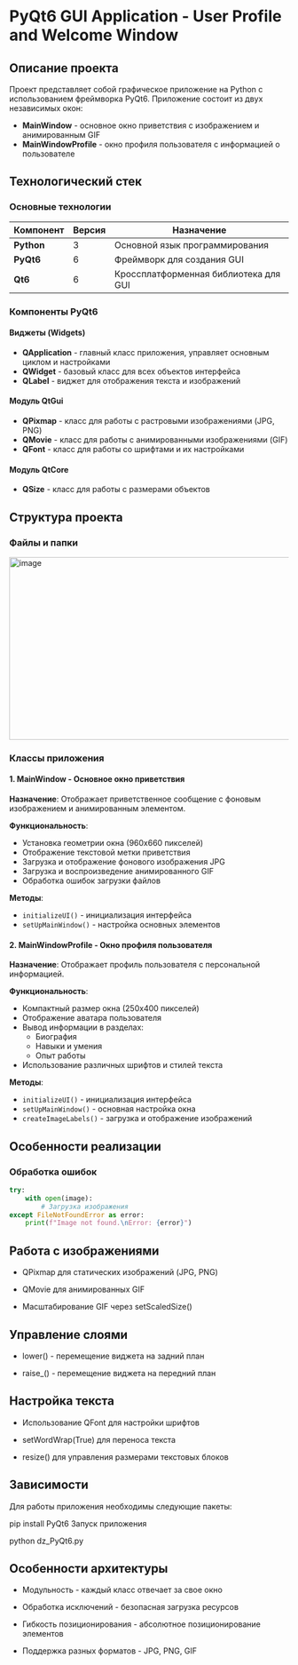 # PyQt6 GUI Application - User Profile and Welcome Window

## Описание проекта

Проект представляет собой графическое приложение на Python с использованием фреймворка PyQt6. Приложение состоит из двух независимых окон:
- **MainWindow** - основное окно приветствия с изображением и анимированным GIF
- **MainWindowProfile** - окно профиля пользователя с информацией о пользователе

## Технологический стек

### Основные технологии

| Компонент | Версия | Назначение |
|-----------|---------|-------------|
| **Python** | 3 | Основной язык программирования |
| **PyQt6** | 6 | Фреймворк для создания GUI |
| **Qt6** | 6 | Кроссплатформенная библиотека для GUI |

### Компоненты PyQt6

#### Виджеты (Widgets)
- **QApplication** - главный класс приложения, управляет основным циклом и настройками
- **QWidget** - базовый класс для всех объектов интерфейса
- **QLabel** - виджет для отображения текста и изображений

#### Модуль QtGui
- **QPixmap** - класс для работы с растровыми изображениями (JPG, PNG)
- **QMovie** - класс для работы с анимированными изображениями (GIF)
- **QFont** - класс для работы со шрифтами и их настройками

#### Модуль QtCore
- **QSize** - класс для работы с размерами объектов

## Структура проекта

### Файлы и папки
<img width="744" height="329" alt="image" src="https://github.com/user-attachments/assets/34cd3e3c-dadf-49d3-ba34-4d7eaf81702e" />


### Классы приложения

#### 1. MainWindow - Основное окно приветствия

**Назначение**: Отображает приветственное сообщение с фоновым изображением и анимированным элементом.

**Функциональность**:
- Установка геометрии окна (960x660 пикселей)
- Отображение текстовой метки приветствия
- Загрузка и отображение фонового изображения JPG
- Загрузка и воспроизведение анимированного GIF
- Обработка ошибок загрузки файлов

**Методы**:
- `initializeUI()` - инициализация интерфейса
- `setUpMainWindow()` - настройка основных элементов

#### 2. MainWindowProfile - Окно профиля пользователя

**Назначение**: Отображает профиль пользователя с персональной информацией.

**Функциональность**:
- Компактный размер окна (250x400 пикселей)
- Отображение аватара пользователя
- Вывод информации в разделах:
  - Биография
  - Навыки и умения
  - Опыт работы
- Использование различных шрифтов и стилей текста

**Методы**:
- `initializeUI()` - инициализация интерфейса
- `setUpMainWindow()` - основная настройка окна
- `createImageLabels()` - загрузка и отображение изображений

## Особенности реализации

### Обработка ошибок
```python
try:
    with open(image):
        # Загрузка изображения
except FileNotFoundError as error:
    print(f"Image not found.\nError: {error}")
```
## Работа с изображениями
- QPixmap для статических изображений (JPG, PNG)

- QMovie для анимированных GIF

- Масштабирование GIF через setScaledSize()

## Управление слоями
- lower() - перемещение виджета на задний план

- raise_() - перемещение виджета на передний план

## Настройка текста
- Использование QFont для настройки шрифтов

- setWordWrap(True) для переноса текста

- resize() для управления размерами текстовых блоков

## Зависимости
Для работы приложения необходимы следующие пакеты:


pip install PyQt6
Запуск приложения

python dz_PyQt6.py
## Особенности архитектуры
- Модульность - каждый класс отвечает за свое окно

- Обработка исключений - безопасная загрузка ресурсов

- Гибкость позиционирования - абсолютное позиционирование элементов

- Поддержка разных форматов - JPG, PNG, GIF

